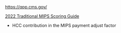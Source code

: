 https://qpp.cms.gov/

[2022 Traditional MIPS Scoring Guide](https://qpp-cm-prod-content.s3.amazonaws.com/uploads/1970/2022%20Traditional%20MIPS%20Scoring%20Guide.pdf)  
- HCC contribution in the MIPS payment adjust factor   
